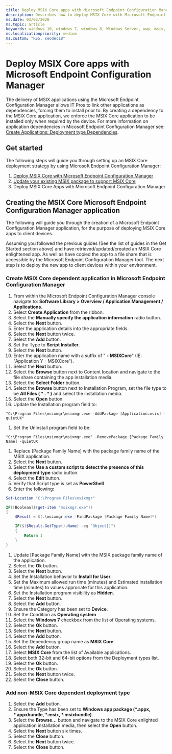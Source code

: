 ```yaml
---
title: Deploy MSIX Core apps with Microsoft Endpoint Configuration Manager
description: Describes how to deploy MSIX Core with Microsoft Endpoint Configuration Manager.
ms.date: 03/02/2020
ms.topic: article
keywords: windows 10, windows 7, windows 8, Windows Server, uwp, msix, msixcore, 1709, 1703, 1607, 1511, 1507
ms.localizationpriority: medium
ms.custom: "RS5, seodec18"
---
```


# Deploy MSIX Core apps with Microsoft Endpoint Configuration Manager
The delivery of MSIX applications using the Microsoft Endpoint Configuration Manager allows IT Pros to link other applications as dependencies, forcing them to install prior to. By creating a dependency to the MSIX Core application, we enforce the MSIX Core application to be installed only when required by the device. For more information on application dependencies in Micosoft Endpoint Configuration Manager see: [Create Applications: Deployment type Dependencies](/configmgr/apps/deploy-use/create-applications#bkmk_dt-depend).

## Get started
The following steps will guide you through setting up an MSIX Core deployment strategy by using Microsoft Endpoint Configuration Manager:

1. [Deploy MSIX Core with Microsoft Endpoint Configuration Manager](deploy-msix-core-with-configmgr.md)
1. [Update your existing MSIX package to support MSIX Core](support-msix-core.md)
1. Deploy MSIX Core Apps with Microsoft Endpoint Configuration Manager

## Creating the MSIX Core Microsoft Endpoint Configuration Manager application
The following will guide you through the creation of a Microsoft Endpoint Configuration Manager application, for the purpose of deploying MSIX Core apps to client devices.
 
Assuming you followed the previous guides (See the list of guides in the Get Started section above) and have retrieved/updated/created an MSIX Core enlightened app. As well as have copied the app to a file share that is accessible by the Microsoft Endpoint Configuration Manager tool. The next step is to deploy the new app to client devices within your environment.

### Create MSIX Core dependent application in Microsoft Endpoint Configuration Manager
1. From within the Microsoft Endpoint Configuration Manager console navigate to: **Software Library > Overview / Application Management / Applications**.
1. Select **Create Application** from the ribbon.
1. Select the **Manually specify the application information** radio button.
1. Select the **Next** button.
1. Enter the application details into the appropriate fields.
1. Select the **Next** button twice.
1. Select the **Add** button.
1. Set the Type to **Script Installer**.
1. Select the **Next** button.
1. Enter the application name with a suffix of " **- MSIXCore**" (IE: "Application Y - MSIXCore").
1. Select the **Next** button.
1. Select the **Browse** button next to Content location and navigate to the file share containing the app installation media.
1. Select the **Select Folder** button.
1. Select the **Browse** button next to Installation Program, set the file type to be **All Files ( * . * )** and select the installation media.
1. Select the **Open** button.
1. Update the Installation program field to: 
```batch
"C:\Program Files\msixmgr\msixmgr.exe -AddPackage [Application.msix] -quietUX"
```
1. Set the Uninstall program field to be: 
```batch
"C:\Program Files\msixmgr\msixmgr.exe" -RemovePackage [Package Family Name] -quietUX
```
1. Replace [Package Family Name] with the package family name of the MSIX application.
1. Select the **Next** button.
1. Select the **Use a custom script to detect the presence of this deployment type** radio button.
1. Select the **Edit** button.
1. Verify that Script type is set as **PowerShell**
1. Enter the following: 
```PowerShell
Set-Location "C:\Program Files\msixmgr"

IF([Boolean]$(get-item "msixmgr.exe"))
{
    $Result = $(.\msixmgr.exe -FindPackage [Package Family Name]*)

    IF($($Result.GetType().Name) -eq "Object[]")
    {
        Return 1
    }
}
```
1. Update [Package Family Name] with the MSIX package family name of the application.
1. Select the **Ok** button.
1. Select the **Next** button.
1. Set the Installation behavior to **Install for User**.
1. Set the Maximum allowed run time (minutes) and Estimated installation time (minutes) to values approriate for this application.
1. Set the Installation program visibility as **Hidden**.
1. Select the **Next** button.
1. Select the **Add** button.
1. Ensure the Category has been set to **Device**.
1. Set the Condition as **Operating system**
1. Select the **Windows 7** checkbox from the list of Operating systems.
1. Select the **Ok** button.
1. Select the **Next** button.
1. Select the **Add** button.
1. Set the Dependency group name as **MSIX Core**.
1. Select the **Add** button.
1. Select **MSIX Core** from the list of Available applications.
1. Select both 32-bit and 64-bit options from the Deployment types list.
1. Select the **Ok** button.
1. Select the **Ok** button.
1. Select the **Next** button twice.
1. Select the **Close** button.

### Add non-MSIX Core dependent deployment type
1. Select the **Add** button.
1. Ensure the Type has been set to **Windows app package (*.appx, *.appxbundle, *.msix, *.msixbundle)**. 
1. Select the **Browse...** button and navigate to the MSIX Core enlighted application installation media, then select the **Open** button.
1. Select the **Next** button six times.
1. Select the **Close** button.
1. Select the **Next** button twice.
1. Select the **Close** button.
